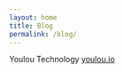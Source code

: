```yaml
---
layout: home
title: Blog
permalink: /blog/
---
```


Youlou Technology [youlou.io](https://youlou.io/)

[youlou-technology]: https://youlou.io
